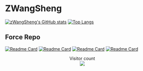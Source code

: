 # ZWangSheng

[![zWangSheng's GitHub stats](https://github-readme-stats.vercel.app/api?username=zwangsheng&count_private=false&show_icons=true&theme=dark)](https://github.com/anuraghazra/github-readme-stats)
[![Top Langs](https://github-readme-stats.vercel.app/api/top-langs/?username=zwangsheng&theme=tokyonight)](https://github.com/anuraghazra/github-readme-stats)

## Force Repo

[![Readme Card](https://github-readme-stats.vercel.app/api/pin/?username=apache&repo=flink&theme=onedark)](https://github.com/anuraghazra/github-readme-stats)
[![Readme Card](https://github-readme-stats.vercel.app/api/pin/?username=apache&repo=spark&theme=onedark)](https://github.com/anuraghazra/github-readme-stats)
[![Readme Card](https://github-readme-stats.vercel.app/api/pin/?username=prestodb&repo=presto&theme=onedark)](https://github.com/anuraghazra/github-readme-stats)
[![Readme Card](https://github-readme-stats.vercel.app/api/pin/?username=apache&repo=incubator-kyuubi&theme=onedark)](https://github.com/anuraghazra/github-readme-stats)

<p align="center"> 
  Visitor count<br>
  <img src="https://profile-counter.glitch.me/zwangsheng/count.svg" />
</p>